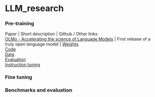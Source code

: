 # LLM_research

### Pre-training
Paper | Short description | Github / Other links    
[OLMo - Accelerating the science of Language Models](https://arxiv.org/pdf/2402.00838v2.pdf) | First release of a truly open language model | [Weights](https://huggingface.co/allenai/OLMo-7B) <br> [Code](https://github.com/allenai/OLMo) <br> [Data](https://huggingface.co/datasets/allenai/dolma) <br> [Evaluation](https://github.com/allenai/OLMo-Eval) <br> [Instruction tuning](https://github.com/allenai/open-instruct)   


  


### Fine tuning

### Benchmarks and evaluation

